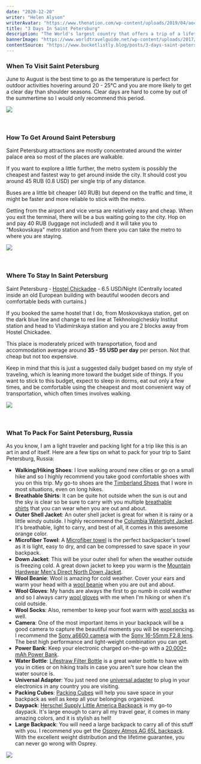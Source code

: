 ```yaml
---
date: "2020-12-20"
writer: "Helen Alyson"
writerAvatar: "https://www.thenation.com/wp-content/uploads/2019/04/aoc-smiling-ap-img.jpg"
title: "3 Days In Saint Petersburg"
description: "The World's largest country that offers a trip of a lifetime from the beautiful historic city of Moscow to its fascinating city of Saints Petersburg..."
bannerImage: "https://www.worldtravelguide.net/wp-content/uploads/2017/04/Think-Russia-Moscow-StBasil-502362300-Skadr-copy.jpg"
contentSource: "https://www.bucketlistly.blog/posts/3-days-saint-petersburg-russia-itinerary#saint-petersburg-itinerary-map"
---
```


<h3 class="font-weight-light mb-3">When To Visit Saint Petersburg</h3>
<p>June to August is the best time to go as the temperature is perfect for outdoor activities hovering around 20 - 25&deg;C and you are more likely to get a clear day than shoulder seasons. Clear days are hard to come by out of the summertime so I would only recommend this period.</p>
<div class="px-3 py-2">
<img src='https://worldofwanderlust.com/wp-content/uploads/2014/07/IMG_4065.jpg' class="w-100"/>
</div>
<br />
<br />

<h3 class="font-weight-light mb-3">How To Get Around Saint Petersburg</h3>
<p>Saint Petersburg attractions are mostly concentrated around the winter palace area so most of the places are walkable.</p>
<p>If you want to explore a little further, the metro system is possibly the cheapest and fastest way to get around inside the city. It should cost you around 45 RUB (0.8 USD) per single trip of any distance.</p>
<p>Buses are a little bit cheaper (40 RUB) but depend on the traffic and time, it might be faster and more reliable to stick with the metro.</p>
<p>Getting from the airport and vice versa are relatively easy and cheap. When you exit the terminal, there will be a bus waiting going to the city. Hop on and pay 40 RUB (luggage not included) and it will take you to "Moskovskaya" metro station and from there you can take the metro to where you are staying.</p>
<div class="px-3 py-2">
<img src='https://tripsget.com/wp-content/uploads/2019/06/the-izmailovo-kremlin-2155663_1280.jpg' class="w-100"/>
</div>
<br />
<br />

<h3 class="font-weight-light mb-3">Where To Stay In Saint Petersburg</h3>
<p>Saint Petersburg -&nbsp;<a href="https://www.booking.com/hotel/ru/hostel-chickadee.en-gb.html?aid=905356" target="_blank" rel="nofollow noopener">Hostel Chickadee</a>&nbsp;- 6.5 USD/Night (Centrally located inside an old European building with beautiful wooden decors and comfortable beds with curtains.)</p>
<p>If you booked the same hostel that I do, from Moskovskaya station, get on the dark blue line and change to red line at Tekhnologicheskiy Institut station and head to Vladimirskaya station and you are 2 blocks away from Hostel Chickadee.</p>
<p>This place is moderately priced with transportation, food and accommodation average around&nbsp;<strong>35 - 55 USD per day</strong>&nbsp;per person. Not that cheap but not too expensive.</p>
<p>Keep in mind that this is just a suggested daily budget based on my style of traveling, which is leaning more toward the budget side of things. If you want to stick to this budget, expect to sleep in dorms, eat out only a few times, and be comfortable using the cheapest and most convenient way of transportation, which often times involves walking.</p>
<div class="px-3 py-2">
<img src='https://russiatrek.org/blog/wp-content/uploads/2020/12/russia-travel-tips-1.jpg' class="w-100"/>
</div>
<br />
<br />

<h3 class="font-weight-light mb-3">What To Pack For Saint Petersburg, Russia</h3>
<p>As you know, I am a light traveler and packing light for a trip like this is an art in and of itself. Here are a few tips on what to pack for your trip to Saint Petersburg, Russia:</p>
<ul>
<li><strong>Walking/Hiking Shoes</strong>: I love walking around new cities or go on a small hike and so I highly recommend you take good comfortable shoes with you on this trip. My go-to shoes are the&nbsp;<a href="https://amzn.to/2xixPUy" target="_blank" rel="noopener nofollow">Timberland Shoes</a>&nbsp;that I wore in most situations, even on long hikes.</li>
<li><strong>Breathable Shirts</strong>: It can be quite hot outside when the sun is out and the sky is clear so be sure to carry with you multiple&nbsp;<a href="https://amzn.to/2pkzp41" target="_blank" rel="noopener nofollow">breathable shirts</a>&nbsp;that you can wear when you are out and about.</li>
<li><strong>Outer Shell Jacket</strong>: An outer shell jacket is great for when it is rainy or a little windy outside. I highly recommend the&nbsp;<a href="https://amzn.to/2xpvHK1" target="_blank" rel="noopener nofollow">Columbia Watertight Jacket</a>. It's breathable, light to carry, and best of all, it comes in this awesome orange color.</li>
<li><strong>Microfiber Towel</strong>: A&nbsp;<a href="https://amzn.to/2MFHxVD" target="_blank" rel="noopener nofollow">Microfiber towel</a>&nbsp;is the perfect backpacker's towel as it is light, easy to dry, and can be compressed to save space in your backpack.</li>
<li><strong>Down Jacket</strong>: This will be your outer shell for when the weather outside is freezing cold. A great down jacket to keep you warm is the&nbsp;<a href="https://amzn.to/3g8t8k6" target="_blank" rel="noopener nofollow">Mountain Hardwear Men's Direct North Down Jacket</a>.</li>
<li><strong>Wool Beanie</strong>: Wool is amazing for cold weather. Cover your ears and warm your head with a&nbsp;<a href="https://amzn.to/2pcA5Iv" target="_blank" rel="noopener nofollow">wool beanie</a>&nbsp;when you are out and about.</li>
<li><strong>Wool Gloves</strong>: My hands are always the first to go numb in cold weather and so I always carry&nbsp;<a href="https://amzn.to/2xqpZrf" target="_blank" rel="noopener nofollow">wool gloves</a>&nbsp;with me when I'm hiking or when it's cold outside.</li>
<li><strong>Wool Socks</strong>: Also, remember to keep your foot warm with&nbsp;<a href="https://amzn.to/2QzDg9D" target="_blank" rel="noopener nofollow">wool socks</a>&nbsp;as well.</li>
<li><strong>Camera</strong>: One of the most important items in your backpack will be a good camera to capture the beautiful moments you will be experiencing. I recommend the&nbsp;<a href="https://amzn.to/2Y8fNlF" target="_blank" rel="noopener nofollow">Sony a6600 camera</a>&nbsp;with the&nbsp;<a href="https://amzn.to/2vrSvvx" target="_blank" rel="noopener nofollow">Sony 16-55mm F2.8 lens</a>. The best high performance and light-weight combination you can get.</li>
<li><strong>Power Bank</strong>: Keep your electronic charged on-the-go with a&nbsp;<a href="https://amzn.to/2OvNDJY" target="_blank" rel="noopener nofollow">20,000+ mAh Power Bank</a>.</li>
<li><strong>Water Bottle</strong>:&nbsp;<a href="https://amzn.to/3ibYqsb" target="_blank" rel="noopener nofollow">Lifestraw Filter Bottle</a>&nbsp;is a great water bottle to have with you in cities or on hiking trails in case you aren't sure how clean the water source is.</li>
<li><strong>Universal Adapter</strong>: You just need one&nbsp;<a href="https://amzn.to/2xsIpHE" target="_blank" rel="noopener nofollow">universal adapter</a>&nbsp;to plug in your electronics in any country you are visiting.</li>
<li><strong>Packing Cubes</strong>:&nbsp;<a href="https://amzn.to/2NmaCel" target="_blank" rel="noopener nofollow">Packing Cubes</a>&nbsp;will help you save space in your backpack as well as keep all your belongings organized.</li>
<li><strong>Daypack</strong>:&nbsp;<a href="https://www.anrdoezrs.net/links/8745201/type/dlg/https://herschel.com/shop/backpacks/herschel-little-america-backpack?v=10014-00007-OS" target="_blank" rel="noopener nofollow">Herschel Supply Little America Backpack</a>&nbsp;is my go-to daypack. It's large enough to carry all my travel gear, it comes in many amazing colors, and it is stylish as hell!</li>
<li><strong>Large Backpack</strong>: You will need a large backpack to carry all of this stuff with you. I recommend you get the&nbsp;<a href="https://amzn.to/2QHxliW" target="_blank" rel="noopener nofollow">Osprey Atmos AG 65L backpack</a>. With the excellent weight distribution and the lifetime guarantee, you can never go wrong with Osprey.</li>
</ul>
<div class="px-3 py-2">
<img src='https://res-4.cloudinary.com/enchanting/w_1600,h_700,c_fill,f_auto/et-web/2020/08/Moscow-Kremlin-at-Moskva-River-Russia-1.jpg' class="w-100"/>
</div>
<br />
<br />

